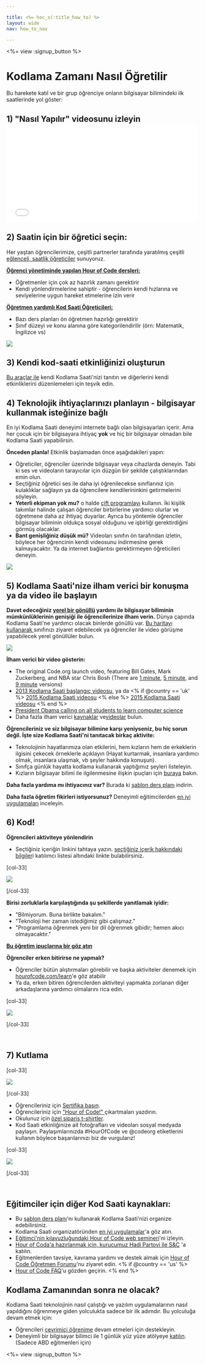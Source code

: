 ```yaml
---

title: <%= hoc_s(:title_how_to) %>
layout: wide
nav: how_to_nav

---
```


<%= view :signup_button %>

# Kodlama Zamanı Nasıl Öğretilir

Bu harekete katıl ve bir grup öğrenciye onların bilgisayar bilimindeki ilk saatlerinde yol göster:

## 1) "Nasıl Yapılır" videosunu izleyin <iframe width="500" height="255" src="//www.youtube.com/embed/SrnvvWDm73k" frameborder="0" allowfullscreen></iframe> 

## 2) Saatin için bir öğretici seçin:

Her yaştan öğrencilerimize, çeşitli partnerler tarafında yaratılmış çeşitli [eğlenceli, saatlik öğreticiler](<%= resolve_url('/learn') %>) sunuyoruz.

**[Öğrenci yönetiminde yapılan Hour of Code dersleri:](<%= resolve_url('/learn') %>)**

  * Öğretmenler için çok az hazırlık zamanı gerektirir
  * Kendi yönlendirmelerine sahiptir - öğrencilerin kendi hızlarına ve seviyelerine uygun hareket etmelerine izin verir

**[Öğretmen yardımlı Kod Saati Öğreticileri:](<%= resolve_url('https://code.org/educate/teacher-led') %>)**

  * Bazı ders planları ön öğretmen hazırlığı gerektirir
  * Sınıf düzeyi *ve* konu alanına göre kategorilendirilir (örn: Matematik, İngilizce vs)

[![](/images/fit-700/tutorials.png)](<%= resolve_url('/learn') %>)

## 3) Kendi kod-saati etkinliğinizi oluşturun

[Bu araçlar ile](<%= resolve_url('/promote') %>) kendi Kodlama Saati'nizi tanıtın ve diğerlerini kendi etkinliklerini düzenlemeleri için teşvik edin.

## 4) Teknolojik ihtiyaçlarınızı planlayın - bilgisayar kullanmak isteğinize bağlı

En iyi Kodlama Saati deneyimi internete bağlı olan bilgisayarları içerir. Ama her çocuk için bir bilgisayara ihtiyaç **yok** ve hiç bir bilgisayar olmadan bile Kodlama Saati yapabilirsin.

**Önceden planla!** Etkinlik başlamadan önce aşağıdakileri yapın:

  * Öğreticiler, öğrenciler üzerinde bilgisayar veya cihazlarda deneyin. Tabi ki ses ve videoların tarayıcılar için düzgün bir şekilde çalıştıklarından emin olun.
  * Seçtiğiniz öğretici ses ile daha iyi öğrenilecekse sınıflarınız için kulaklıklar sağlayın ya da öğrencilere kendilerininkini getirmelerini söyleyin.
  * **Yeterli ekipman yok mu?** o halde [ çift programlayı](https://www.youtube.com/watch?v=vgkahOzFH2Q) kullanın. İki kişilik takımlar halinde çalışan öğrenciler birbirlerine yardımcı olurlar ve öğretmene daha az ihtiyaç duyarlar. Ayrıca bu yöntemle öğrenciler bilgisayar biliminin oldukça sosyal olduğunu ve işbirliği gerektirdiğini görmüş olacaklar.
  * **Bant genişliğiniz düşük mü?** Videoları sınıfın ön tarafından izletin, böylece her öğrencinin kendi videosunu indirmesine gerek kalmayacaktır. Ya da internet bağlantısı gerektirmeyen öğreticileri deneyin.

![](/images/fit-350/group_ipad.jpg)

## 5) Kodlama Saati'nize ilham verici bir konuşma ya da video ile başlayın

**Davet edeceğiniz [yerel bir gönüllü](https://code.org/volunteer/local) yardımı ile bilgisayar biliminin mümkünlüklerinin genişiği ile öğrencilerinize ilham verin.** Dünya çapında Kodlama Saati'ne yardımcı olacak binlerde gönüllü var. [ Bu haritayı kullanarak ](https://code.org/volunteer/local) sınıfınızı ziyaret edebilecek ya öğrenciler ile video görüşme yapabilecek yerel gönüllüler bulun.

[![](/images/fit-300/volunteer-map.png)](<%= resolve_url('https://code.org/volunteer/local') %>)

**İlham verici bir video gösterin:**

  * The original Code.org launch video, featuring Bill Gates, Mark Zuckerberg, and NBA star Chris Bosh (There are [1 minute](https://www.youtube.com/watch?v=qYZF6oIZtfc), [5 minute](https://www.youtube.com/watch?v=nKIu9yen5nc), and [9 minute](https://www.youtube.com/watch?v=dU1xS07N-FA) versions)
  * [2013 Kodlama Saati başlangıç videosu](https://www.youtube.com/watch?v=FC5FbmsH4fw), ya da <% if @country == 'uk' %> [2015 Kodlama Saati videosu](https://www.youtube.com/watch?v=7L97YMYqLHc) <% else %> [2015 Kodlama Saati videosu](https://www.youtube.com/watch?v=7L97YMYqLHc) <% end %>
  * [President Obama calling on all students to learn computer science](https://www.youtube.com/watch?v=6XvmhE1J9PY)
  * Daha fazla ilham verici [kaynaklar](<%= resolve_url('https://code.org/inspire') %>) ve[videolar](https://www.youtube.com/playlist?list=PLzdnOPI1iJNfpD8i4Sx7U0y2MccnrNZuP) bulun.

**Öğrencileriniz ve siz bilgisayar bilimine karşı yeniyseniz, bu hiç sorun değil. İşte size Kodlama Saati'ni tanıtacak birkaç aktivite:**

  * Teknolojinin hayatlarımıza olan etkilerini, hem kızların hem de erkeklerin ilgisini çekecek örneklerle açıklayın (Hayat kurtarmak, insanlara yardımcı olmak, insanlara ulaşmak, vb şeyler hakkında konuşun).
  * Sınıfça günlük hayatta kodlama kullanarak yaptığımız şeyleri listeleyin.
  * Kızların bilgisayar bilimi ile ilgilenmesine ilişkin ipuçları için [buraya](<%= resolve_url('https://code.org/girls') %>) bakın.

**Daha fazla yardıma mı ihtiyacınız var?** Burada ki [şablon ders planı](/files/EducatorHourofCodeLessonPlanOutline.docx) indirin.

**Daha fazla öğretim fikirleri istiyorsunuz?** Deneyimli eğitimcilerden [en iyi uygulamaları](http://www.slideshare.net/TeachCode/hour-of-code-best-practices-for-successful-educators-51273466) inceleyin.

## 6) Kod!

**Öğrencileri aktiviteye yönlendirin**

  * Seçtiğiniz içeriğin linkini tahtaya yazın. [seçtiğiniz içerik hakkındaki bilgiler](<%= resolve_url('/learn') %>)i katılımcı listesi altındaki linkte bulabilirsiniz.

[col-33]

![](/images/fit-300/group_ar.jpg)

[/col-33]

**Birisi zorluklarla karşılaştığında şu şekillerde yanıtlamak iyidir:**

  * "Bilmiyorum. Buna birlikte bakalım."
  * "Teknoloji her zaman istediğimiz gibi çalışmaz."
  * "Programlama öğrenmek yeni bir dil öğrenmek gibidir; hemen akıcı olmayacaktır."

**[Bu öğretim ipuçlarına bir göz atın](http://www.code.org/files/CSTT_IntroducingCS.PDF)**

**Öğrenciler erken bitirirse ne yapmalı?**

  * Öğrenciler bütün alıştırmaları görebilir ve başka aktiviteler denemek için [hourofcode.com/learn](<%= resolve_url('/learn') %>)'e göz atabilir
  * Ya da, erken bitiren öğrencilerden aktiviteyi yapmakta zorlanan diğer arkadaşlarına yardımcı olmalarını rica edin.

[col-33]

![](/images/fit-250/highschoolgirls.jpeg)

[/col-33]

<p style="clear:both">
  &nbsp;
</p>

## 7) Kutlama

[col-33]

![](/images/fit-300/boy-certificate.jpg)

[/col-33]

  * Öğrencileriniz için [Sertifika basın](<%= resolve_url('https://code.org/certificates') %>).
  * Öğrencileriniz için ["Hour of Code!" ](<%= resolve_url('/promote/resources#stickers') %>) çıkartmaları yazdırın.
  * Okulunuz için [özel sipariş t-shirtler](http://blog.code.org/post/132608499493/hour-of-code-shirts-and-more).
  * Kod Saati etkinliğinize ait fotoğrafları ve videoları sosyal medyada paylaşın. Paylaşımlarınızda #HourOfCode ve @codeorg etiketlerini kullanın böylece başarılarınızı biz de vurgularız!

[col-33]

![](/images/fit-260/highlight-certificates.jpg)

[/col-33]

<p style="clear:both">
  &nbsp;
</p>

## Eğitimciler için diğer Kod Saati kaynakları:

  * Bu [şablon ders planı](/files/EducatorHourofCodeLessonPlanOutline.docx)'nı kullanarak Kodlama Saati'nizi organize edebilirsiniz.
  * Kodlama Saati organizatöründen [en iyi uygulamalar](http://www.slideshare.net/TeachCode/hour-of-code-best-practices-for-successful-educators-51273466)'a göz atın. 
  * [Eğitimci'nin kılavuzluğundaki Hour of Code web semineri](https://youtu.be/EJeMeSW2-Mw)'ni izleyin.
  * [Hour of Coda'a hazırlanmak için, kurucumuz Hadi Partovi ile S&C](http://www.eventbrite.com/e/ask-your-final-questions-and-prepare-for-the-2015-hour-of-code-with-codeorg-founder-hadi-partovi-tickets-17987437911) 'a katılın.
  * Eğitmenlerden tavsiye, kavrama yardımı ve destek almak için [Hour of Code Öğretmen Forumu](http://forum.code.org/c/plc/hour-of-code)'nu ziyaret edin. <% if @country == 'us' %>
  * [Hour of Code FAQ](https://support.code.org/hc/en-us/categories/200147083-Hour-of-Code)'u gözden geçirin. <% end %>

## Kodlama Zamanından sonra ne olacak?

Kodlama Saati teknolojinin nasıl çalıştığı ve yazılım uygulamalarının nasıl yapıldığını öğrenmeye giden yolculukta sadece bir ilk adımdır. Bu yolculuğa devam etmek için:

  * Öğrencileri [çevrimiçi öğrenime](<%= resolve_url('https://code.org/learn/beyond') %>) devam etmeleri için destekleyin.
  * Deneyimli bir bilgisayar bilimci ile 1 günlük yüz yüze atölyeye [katılın](<%= resolve_url('https://code.org/professional-development-workshops') %>). (Sadece ABD eğitmenleri için)

<%= view :signup_button %>